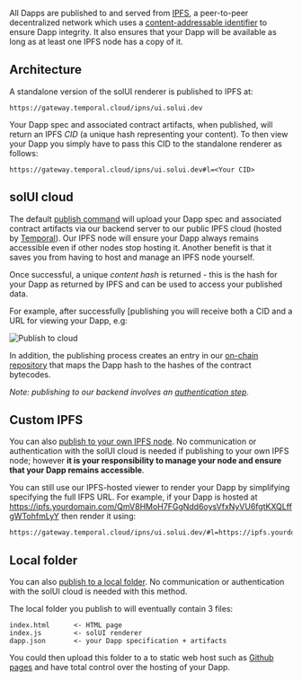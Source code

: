 All Dapps are published to and served from [IPFS](https://ipfs.io), a peer-to-peer decentralized network which uses a
[content-addressable identifier](https://en.wikipedia.org/wiki/Content-addressable_storage) to ensure Dapp integrity. It also ensures that your Dapp will be available as long as
at least one IPFS node has a copy of it.

## Architecture

A standalone version of the solUI renderer is published to IPFS at:

```
https://gateway.temporal.cloud/ipns/ui.solui.dev
```

Your Dapp spec and associated contract artifacts, when published, will return an
IPFS _CID_ (a unique hash representing your content). To then view your Dapp you simply have to pass this CID to the
standalone renderer as follows:

```
https://gateway.temporal.cloud/ipns/ui.solui.dev#l=<Your CID>
```

## solUI cloud

The default [publish command](../../CommandLine/Publish) will upload your Dapp spec and associated contract artifacts
via our backend server to our public IPFS cloud (hosted by [Temporal](https://temporal.cloud/)). Our IPFS node will
ensure your Dapp always
remains accessible even if other nodes stop hosting it. Another benefit is that it saves you from having to
host and manage an IPFS node yourself.

Once successful, a unique
_content hash_ is returned - this is the hash for your Dapp as returned by IPFS and can be used to access
your published data.

For example, after successfully [publishing  you will receive both a CID and a URL for viewing your Dapp, e.g:

![Publish to cloud](../../images/PublishCloud.png)

In addition, the publishing process creates an entry in our [on-chain repository](../Repository) that maps the Dapp hash to the hashes of
the contract bytecodes.

_Note: publishing to our backend involves an [authentication step](../Authentication)_.

## Custom IPFS

You can also [publish to your own IPFS node](../CommandLine/PublishIpfs). No communication or authentication with the solUI cloud is
needed if publishing to your own IPFS node; however **it is your responsibility to manage your node and ensure that your Dapp remains accessible**.

You can still use our IPFS-hosted viewer to render your Dapp by simplifying specifying the full IFPS URL.
For example, if your Dapp is hosted at https://ipfs.yourdomain.com/QmV8HMoH7FGgNdd6oysVfxNyVU6fgtKXQLffgWTohfmLyY then render it using:

```
https://gateway.temporal.cloud/ipns/ui.solui.dev/#l=https://ipfs.yourdomain.com/QmV8HMoH7FGgNdd6oysVfxNyVU6fgtKXQLffgWTohfmLyY
```

## Local folder

You can also [publish to a local folder](../CommandLine/PublishFolder). No communication or authentication with the solUI cloud is needed with this method.

The local folder you publish to will eventually contain 3 files:

```
index.html      <- HTML page
index.js        <- solUI renderer
dapp.json       <- your Dapp specification + artifacts
```

 You could then upload this folder to a to static web host such as [Github pages](https://pages.github.com/) and have total control over the hosting of your Dapp.











